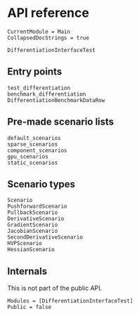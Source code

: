 # API reference

```@meta
CurrentModule = Main
CollapsedDocStrings = true
```

```@docs
DifferentiationInterfaceTest
```

## Entry points

```@docs
test_differentiation
benchmark_differentiation
DifferentiationBenchmarkDataRow
```

## Pre-made scenario lists

```@docs
default_scenarios
sparse_scenarios
component_scenarios
gpu_scenarios
static_scenarios
```

## Scenario types

```@docs
Scenario
PushforwardScenario
PullbackScenario
DerivativeScenario
GradientScenario
JacobianScenario
SecondDerivativeScenario
HVPScenario
HessianScenario
```

## Internals

This is not part of the public API.

```@autodocs
Modules = [DifferentiationInterfaceTest]
Public = false
```
